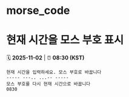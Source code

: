 # morse_code
# 현재 시간을 모스 부호 표시
<!-- MORSE_TIME_START -->
🗓️ **2025-11-02** | ⏰ **08:30 (KST)**

```
현재 시간을 입력하세요. 모스 부호로 바꿉니다
----- ---.. ...-- -----
모스 부호를 다시 현재 시간으로 바꿉니다
0830
```
<!-- MORSE_TIME_END -->
